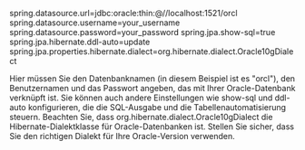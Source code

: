 spring.datasource.url=jdbc:oracle:thin:@//localhost:1521/orcl
spring.datasource.username=your_username
spring.datasource.password=your_password
spring.jpa.show-sql=true
spring.jpa.hibernate.ddl-auto=update
spring.jpa.properties.hibernate.dialect=org.hibernate.dialect.Oracle10gDialect


Hier müssen Sie den Datenbanknamen (in diesem Beispiel ist es "orcl"), 
den Benutzernamen und das Passwort angeben, das mit Ihrer Oracle-Datenbank verknüpft ist. 
Sie können auch andere Einstellungen wie show-sql und ddl-auto konfigurieren, 
die die SQL-Ausgabe und die Tabellenautomatisierung steuern. 
Beachten Sie, dass org.hibernate.dialect.Oracle10gDialect die Hibernate-Dialektklasse für Oracle-Datenbanken ist. Stellen Sie sicher, dass Sie den richtigen Dialekt für Ihre Oracle-Version verwenden.